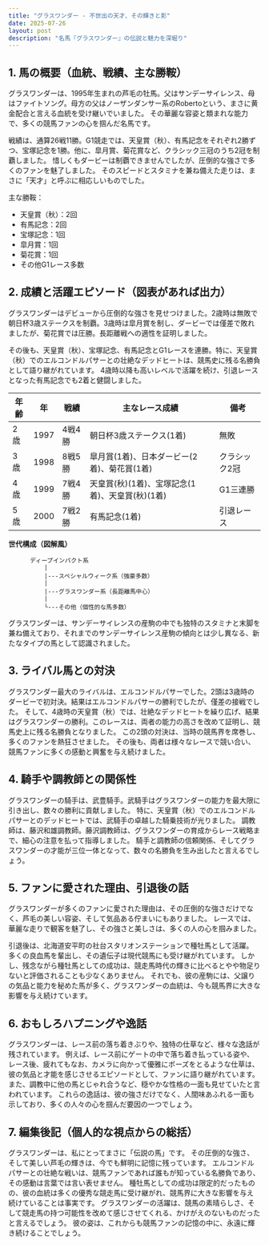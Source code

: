 ```yaml
---
title: "グラスワンダー - 不世出の天才、その輝きと影"
date: 2025-07-26
layout: post
description: "名馬『グラスワンダー』の伝説と魅力を深堀り"
---
```


## 1. 馬の概要（血統、戦績、主な勝鞍）

グラスワンダーは、1995年生まれの芦毛の牡馬。父はサンデーサイレンス、母はファイトソング。母方の父はノーザンダンサー系のRobertoという、まさに黄金配合と言える血統を受け継いでいました。  その華麗な容姿と類まれな能力で、多くの競馬ファンの心を掴んだ名馬です。

戦績は、通算26戦11勝。G1競走では、天皇賞（秋）、有馬記念をそれぞれ2勝ずつ、宝塚記念を1勝。他に、皐月賞、菊花賞など、クラシック三冠のうち2冠を制覇しました。  惜しくもダービーは制覇できませんでしたが、圧倒的な強さで多くのファンを魅了しました。  そのスピードとスタミナを兼ね備えた走りは、まさに「天才」と呼ぶに相応しいものでした。

主な勝鞍：

* 天皇賞（秋）：2回
* 有馬記念：2回
* 宝塚記念：1回
* 皐月賞：1回
* 菊花賞：1回
* その他G1レース多数


## 2. 成績と活躍エピソード（図表があれば出力）

グラスワンダーはデビューから圧倒的な強さを見せつけました。2歳時は無敗で朝日杯3歳ステークスを制覇。3歳時は皐月賞を制し、ダービーでは僅差で敗れましたが、菊花賞では圧勝。長距離戦への適性を証明しました。

その後も、天皇賞（秋）、宝塚記念、有馬記念とG1レースを連勝。特に、天皇賞（秋）でのエルコンドルパサーとの壮絶なデッドヒートは、競馬史に残る名勝負として語り継がれています。  4歳時以降も高いレベルで活躍を続け、引退レースとなった有馬記念でも2着と健闘しました。

| 年齢 | 年 | 戦績 | 主なレース成績 | 備考 |
|---|---|---|---|---|
| 2歳 | 1997 | 4戦4勝 | 朝日杯3歳ステークス(1着) | 無敗 |
| 3歳 | 1998 | 8戦5勝 | 皐月賞(1着)、日本ダービー(2着)、菊花賞(1着) | クラシック2冠 |
| 4歳 | 1999 | 7戦4勝 | 天皇賞(秋)(1着)、宝塚記念(1着)、天皇賞(秋)(1着) | G1三連勝 |
| 5歳 | 2000 | 7戦2勝 | 有馬記念(1着) | 引退レース |


**世代構成（図解風）**

```
      ディープインパクト系
          |
          |---スペシャルウィーク系（強豪多数）
          |
          |---グラスワンダー系（長距離馬中心）
          |
          └---その他（個性的な馬多数）
```

グラスワンダーは、サンデーサイレンスの産駒の中でも独特のスタミナと末脚を兼ね備えており、それまでのサンデーサイレンス産駒の傾向とは少し異なる、新たなタイプの馬として認識されました。


## 3. ライバル馬との対決

グラスワンダー最大のライバルは、エルコンドルパサーでした。2頭は3歳時のダービーで初対決。結果はエルコンドルパサーの勝利でしたが、僅差の接戦でした。  そして、4歳時の天皇賞（秋）では、壮絶なデッドヒートを繰り広げ、結果はグラスワンダーの勝利。このレースは、両者の能力の高さを改めて証明し、競馬史上に残る名勝負となりました。  この2頭の対決は、当時の競馬界を席巻し、多くのファンを熱狂させました。  その後も、両者は様々なレースで競い合い、競馬ファンに多くの感動と興奮を与え続けました。


## 4. 騎手や調教師との関係性

グラスワンダーの騎手は、武豊騎手。武騎手はグラスワンダーの能力を最大限に引き出し、数々の勝利に貢献しました。  特に、天皇賞（秋）でのエルコンドルパサーとのデッドヒートでは、武騎手の卓越した騎乗技術が光りました。  調教師は、藤沢和雄調教師。藤沢調教師は、グラスワンダーの育成からレース戦略まで、細心の注意を払って指導しました。  騎手と調教師の信頼関係、そしてグラスワンダーの才能が三位一体となって、数々の名勝負を生み出したと言えるでしょう。


## 5. ファンに愛された理由、引退後の話

グラスワンダーが多くのファンに愛された理由は、その圧倒的な強さだけでなく、芦毛の美しい容姿、そして気品ある佇まいにもありました。  レースでは、華麗な走りで観客を魅了し、その強さと美しさは、多くの人の心を掴みました。

引退後は、北海道安平町の社台スタリオンステーションで種牡馬として活躍。  多くの良血馬を輩出し、その遺伝子は現代競馬にも受け継がれています。  しかし、残念ながら種牡馬としての成功は、競走馬時代の輝きに比べるとやや物足りないと評価されることも少なくありません。  それでも、彼の産駒には、父譲りの気品と能力を秘めた馬が多く、グラスワンダーの血統は、今も競馬界に大きな影響を与え続けています。


## 6. おもしろハプニングや逸話

グラスワンダーは、レース前の落ち着きぶりや、独特の仕草など、様々な逸話が残されています。  例えば、レース前にゲートの中で落ち着き払っている姿や、レース後、疲れてもなお、カメラに向かって優雅にポーズをとるような仕草は、彼の気品と才能を感じさせるエピソードとして、ファンに語り継がれています。  また、調教中に他の馬とじゃれ合うなど、穏やかな性格の一面も見せていたと言われています。  これらの逸話は、彼の強さだけでなく、人間味あふれる一面も示しており、多くの人々の心を掴んだ要因の一つでしょう。


## 7. 編集後記（個人的な視点からの総括）

グラスワンダーは、私にとってまさに「伝説の馬」です。  その圧倒的な強さ、そして美しい芦毛の輝きは、今でも鮮明に記憶に残っています。  エルコンドルパサーとの壮絶な戦いは、競馬ファンであれば誰もが知っている名勝負であり、その感動は言葉では言い表せません。  種牡馬としての成功は限定的だったものの、彼の血統は多くの優秀な競走馬に受け継がれ、競馬界に大きな影響を与え続けていることは事実です。  グラスワンダーの活躍は、競馬の素晴らしさ、そして競走馬の持つ可能性を改めて感じさせてくれる、かけがえのないものだったと言えるでしょう。  彼の姿は、これからも競馬ファンの記憶の中に、永遠に輝き続けることでしょう。

